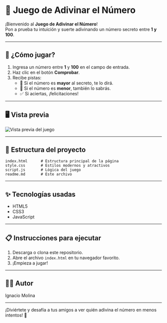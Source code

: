 # 🎲 Juego de Adivinar el Número

¡Bienvenido al **Juego de Adivinar el Número**!  
Pon a prueba tu intuición y suerte adivinando un número secreto entre **1 y 100**.

---

## 🚀 ¿Cómo jugar?

1. Ingresa un número entre **1** y **100** en el campo de entrada.
2. Haz clic en el botón **Comprobar**.
3. Recibe pistas:
   - 🔼 Si el número es **mayor** al secreto, te lo dirá.
   - 🔽 Si el número es **menor**, también lo sabrás.
   - ✅ Si aciertas, ¡felicitaciones!

---

## 🖥️ Vista previa

![Vista previa del juego]([https://i.imgur.com/0yKXQ6E.png](https://imgur.com/a/gRCEBA7))

---

## 📂 Estructura del proyecto

```
index.html      # Estructura principal de la página
style.css       # Estilos modernos y atractivos
script.js       # Lógica del juego
readme.md       # Este archivo
```

---

## ✨ Tecnologías usadas

- HTML5
- CSS3
- JavaScript

---

## 📋 Instrucciones para ejecutar

1. Descarga o clona este repositorio.
2. Abre el archivo `index.html` en tu navegador favorito.
3. ¡Empieza a jugar!

---

## 👨‍💻 Autor

Ignacio Molina

---

¡Diviértete y desafía a tus amigos a ver quién adivina el número en menos intentos! 🎉
